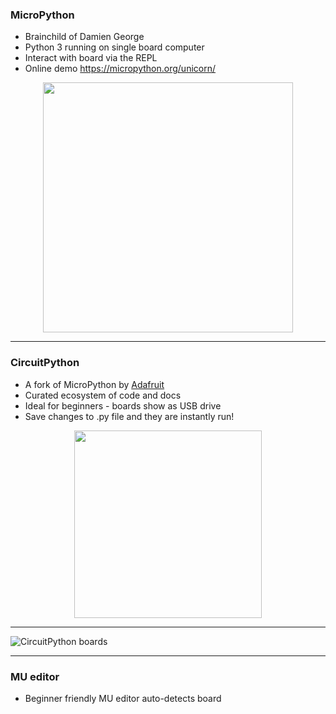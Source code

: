 ### MicroPython

* Brainchild of Damien George
* Python 3 running on single board computer
* Interact with board via the REPL
* Online demo https://micropython.org/unicorn/

<p align="center">
<img src="https://www.robotfreak.de/blog/wp-content/uploads/2016/12/MicroPython-Logo.jpg" width="400">
</p>

---

### CircuitPython

* A fork of MicroPython by [Adafruit](https://learn.adafruit.com/welcome-to-circuitpython/what-is-circuitpython)
* Curated ecosystem of code and docs
* Ideal for beginners - boards show as USB drive
* Save changes to .py file and they are instantly run!

<p align="center">
<img src="https://cdn-shop.adafruit.com/1200x900/3403-04.jpg" width="300">
</p>

---

![CircuitPython boards](https://cdn-learn.adafruit.com/guides/cropped_images/000/001/997/medium640/Micros2.jpg)

---

### MU editor

- Beginner friendly MU editor auto-detects board
